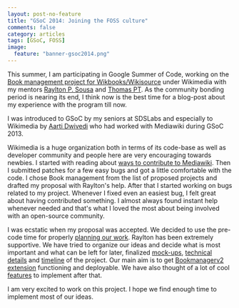 ```yaml
---
layout: post-no-feature
title: "GSoC 2014: Joining the FOSS culture"
comments: false
category: articles
tags: [GSoC, FOSS]
image:
  feature: "banner-gsoc2014.png"
---
```


This summer, I am participating in Google Summer of Code, working on the [Book management project for Wikbooks/Wikisource](https://www.mediawiki.org/wiki/Book_management) under Wikimedia with my mentors [Raylton P. Sousa](https://www.mediawiki.org/wiki/User:Raylton_P._Sousa) and [Thomas PT](https://www.mediawiki.org/wiki/User:Tpt). As the community bonding period is nearing its end, I think now is the best time for a blog-post about my experience with the program till now.

I was introduced to GSoC by my seniors at SDSLabs and especially to Wikimedia by [Aarti Dwivedi](http://aartindi.blogspot.in/) who had worked with Mediawiki during GSoC 2013.

Wikimedia is a huge organization both in terms of its code-base as well as developer community and people here are very encouraging towards newbies. I started with reading about [ways to contribute to Mediawiki](http://www.mediawiki.org/wiki/How_to_become_a_MediaWiki_hacker). Then I submitted patches for a few easy bugs and got a little comfortable with the code. I chose Book management from the list of proposed projects and drafted my proposal with Raylton's help. After that I started working on bugs related to my project. Whenever I fixed even an easiest bug, I felt great about having contributed something. I almost always found instant help whenever needed and that's what I loved the most about being involved with an open-source community. 

I was ecstatic when my proposal was accepted. We decided to use the pre-code time for properly [planning our work](https://meta.wikimedia.org/wiki/Book_management_2014). Raylton has been extremely supportive. We have tried to organize our ideas and decide what is most important and what can be left for later, finalized [mock-ups](https://meta.wikimedia.org/wiki/Book_management_2014/UX_Document), [technical details](https://meta.wikimedia.org/wiki/Book_management_2014/Technical_notes) and [timeline](https://www.mediawiki.org/wiki/User:Jaindeepali/Proposal#Workflow) of the project. Our main aim is to get [Bookmanagerv2 extension](https://www.mediawiki.org/wiki/Extension:BookManagerv2) functioning and deployable. We have also thought of a lot of cool [features](https://meta.wikimedia.org/wiki/Book_management_2014/Features) to implement after that.

I am very excited to work on this project. I hope we find enough time to implement most of our ideas.